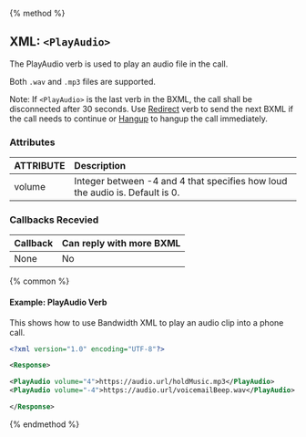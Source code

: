 {% method %}
## XML: `<PlayAudio>`
The PlayAudio verb is used to play an audio file in the call.

Both `.wav` and `.mp3` files are supported.

Note: If `<PlayAudio>` is the last verb in the BXML, the call shall be disconnected after 30 seconds. Use [Redirect](redirect.md) verb to send the next BXML if the call needs to continue or [Hangup](hangup.md) to hangup the call immediately.



### Attributes
| ATTRIBUTE | Description |
|:----------|:------------|
| volume | Integer between -4 and 4 that specifies how loud the audio is. Default is 0. |


### Callbacks Recevied

| Callback | Can reply with more BXML |
|:---------|:-------------------------|
| None     | No                       |

{% common %}
#### Example:  PlayAudio Verb
This shows how to use Bandwidth XML to play an audio clip into a phone call.

```XML
<?xml version="1.0" encoding="UTF-8"?>

<Response>

<PlayAudio volume="4">https://audio.url/holdMusic.mp3</PlayAudio>
<PlayAudio volume="-4">https://audio.url/voicemailBeep.wav</PlayAudio>

</Response>
```

{% endmethod %}
